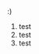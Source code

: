 [//]: # (title: Test2)
[//]: # (category: Special)
[//]: # (publishing_date: 20200101)

:)

1. test
2. test
3. test
